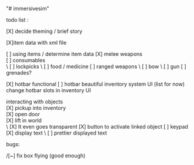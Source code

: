 "# immersivesim"

todo list :

\[X] decide theming / brief story

[X]item data with xml file

[ ] using items / determine item data
\[X] melee weapons  
\[ ] consumables  
\ \[ ] lockpicks
\ \[ ] food / medicine
\[ ] ranged weapons
\ \[ ] bow
\ \[ ] gun
\[ ] grenades?

[X] hotbar functional
[ ] hotbar beautiful
inventory system UI (list for now)  
change hotbar slots in inventory UI

interacting with objects  
\[X] pickup into inventory  
\[X] open door  
\[X] lift in world  
\ \[X] It even goes transparent
\[X] button to activate linked object
\[ ] keypad
\[X] display text
\ \[ ] prettier displayed text

bugs:

/[~] fix box flying (good enough)
